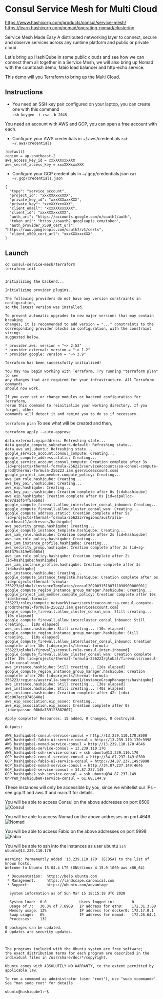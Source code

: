 # Consul Service Mesh for Multi Cloud
https://www.hashicorp.com/products/consul/service-mesh/ <br />
https://learn.hashicorp.com/nomad/operating-nomad/clustering <br />

Service Mesh Made Easy
A distributed networking layer to connect, secure and observe services across any runtime platform and public or private cloud.

Let's bring up HashiQube in some public clouds and see how we can connect them all together in a Service Mesh, we will also bring up Nomad with the countdash demo, fabio load balancer and http-echo service.

This demo will you Terraform to bring up the Multi Cloud.

## Instructions
* You need an SSH key pair configured on your laptop, you can create one with this command <br />
`ssh-keygen -t rsa -b 2048`


You need an account with AWS and GCP, you can open a free account with each.
* Configure your AWS credentials in ~/.aws/credentials
`cat ~/.aws/credentials`
```
[default]
region = ap-southeast-2
aws_access_key_id = xxxXXXxxxXXX
aws_secret_access_key = xxxXXXxxxXXX
```

* Configure your GCP credentials in ~/.gcp/credentials.json
`cat ~/.gcp/credentials.json`
```
{
  "type": "service_account",
  "project_id": "xxxXXXxxxXXX",
  "private_key_id": "xxxXXXxxxXXX",
  "private_key": "xxxXXXxxxXXX",
  "client_email": "xxxXXXxxxXXX",
  "client_id": "xxxXXXxxxXXX",
  "auth_uri": "https://accounts.google.com/o/oauth2/auth",
  "token_uri": "https://oauth2.googleapis.com/token",
  "auth_provider_x509_cert_url": "https://www.googleapis.com/oauth2/v1/certs",
  "client_x509_cert_url": "xxxXXXxxxXXX"
}
```

## Launch
`cd consul-service-mesh/terraform` <br />
`terraform init`
```

Initializing the backend...

Initializing provider plugins...

The following providers do not have any version constraints in configuration,
so the latest version was installed.

To prevent automatic upgrades to new major versions that may contain breaking
changes, it is recommended to add version = "..." constraints to the
corresponding provider blocks in configuration, with the constraint strings
suggested below.

* provider.aws: version = "~> 2.52"
* provider.external: version = "~> 1.2"
* provider.google: version = "~> 3.9"

Terraform has been successfully initialized!

You may now begin working with Terraform. Try running "terraform plan" to see
any changes that are required for your infrastructure. All Terraform commands
should now work.

If you ever set or change modules or backend configuration for Terraform,
rerun this command to reinitialize your working directory. If you forget, other
commands will detect it and remind you to do so if necessary.
```

`terraform plan` To see what will be created and then,

`terraform apply --auto-approve`
```
data.external.myipaddress: Refreshing state...
data.google_compute_subnetwork.default: Refreshing state...
data.aws_ami.ubuntu: Refreshing state...
google_service_account.consul_compute: Creating...
google_compute_address.static: Creating...
google_service_account.consul_compute: Creation complete after 3s [id=projects/thermal-formula-256223/serviceAccounts/sa-consul-compute-prod@thermal-formula-256223.iam.gserviceaccount.com]
google_project_iam_member.compute_policy: Creating...
aws_iam_role.hashiqube: Creating...
aws_key_pair.hashiqube: Creating...
aws_eip.hashiqube: Creating...
aws_key_pair.hashiqube: Creation complete after 0s [id=hashiqube]
aws_eip.hashiqube: Creation complete after 0s [id=eipalloc-0d97d1dfb4f5a6b0d]
google_compute_firewall.allow_intercluster_consul_inbound: Creating...
google_compute_firewall.allow_cluster_consul_wan: Creating...
google_compute_address.static: Creation complete after 5s [id=projects/thermal-formula-256223/regions/australia-southeast1/addresses/hashiqube]
aws_security_group.hashiqube: Creating...
google_compute_instance_template.hashiqube: Creating...
aws_iam_role.hashiqube: Creation complete after 2s [id=hashiqube]
aws_iam_role_policy.hashiqube: Creating...
aws_iam_instance_profile.hashiqube: Creating...
aws_security_group.hashiqube: Creation complete after 2s [id=sg-06f375c319e9b005d]
aws_iam_role_policy.hashiqube: Creation complete after 2s [id=hashiqube:hashiqube]
aws_iam_instance_profile.hashiqube: Creation complete after 3s [id=hashiqube]
aws_instance.hashiqube: Creating...
google_compute_instance_template.hashiqube: Creation complete after 6s [id=projects/thermal-formula-256223/global/instanceTemplates/consul20200315180711098900000001]
google_compute_region_instance_group_manager.hashiqube: Creating...
google_project_iam_member.compute_policy: Creation complete after 10s [id=thermal-formula-256223/roles/compute.networkViewer/serviceaccount:sa-consul-compute-prod@thermal-formula-256223.iam.gserviceaccount.com]
google_compute_firewall.allow_cluster_consul_wan: Still creating... [10s elapsed]
google_compute_firewall.allow_intercluster_consul_inbound: Still creating... [10s elapsed]
aws_instance.hashiqube: Still creating... [10s elapsed]
google_compute_region_instance_group_manager.hashiqube: Still creating... [10s elapsed]
google_compute_firewall.allow_intercluster_consul_inbound: Creation complete after 18s [id=projects/thermal-formula-256223/global/firewalls/consul-rule-consul-inter-inbound]
google_compute_firewall.allow_cluster_consul_wan: Creation complete after 19s [id=projects/thermal-formula-256223/global/firewalls/consul-rule-consul-wan]
aws_instance.hashiqube: Still creating... [20s elapsed]
google_compute_region_instance_group_manager.hashiqube: Creation complete after 20s [id=projects/thermal-formula-256223/regions/australia-southeast1/instanceGroupManagers/hashiqube]
aws_instance.hashiqube: Still creating... [30s elapsed]
aws_instance.hashiqube: Still creating... [40s elapsed]
aws_instance.hashiqube: Creation complete after 42s [id=i-05c007ecc8746640e]
aws_eip_association.eip_assoc: Creating...
aws_eip_association.eip_assoc: Creation complete after 0s [id=eipassoc-00b8a789123882607]

Apply complete! Resources: 15 added, 0 changed, 0 destroyed.

Outputs:

AWS_hashiqube1-consul-service-consul = http://13.239.110.170:8500
AWS_hashiqube1-fabio-ui-service-consul = http://13.239.110.170:9998
AWS_hashiqube1-nomad-service-consul = http://13.239.110.170:4646
AWS_hashiqube1-service-consul = 13.239.110.170
AWS_hashiqube1-ssh-service-consul = ssh ubuntu@13.239.110.170
GCP_hashiqube2-consul-service-consul = http://34.87.237.149:8500
GCP_hashiqube2-fabio-ui-service-consul = http://34.87.237.149:9998
GCP_hashiqube2-nomad-service-consul = http://34.87.237.149:4646
GCP_hashiqube2-service-consul = 34.87.237.149
GCP_hashiqube2-ssh-service-consul = ssh ubuntu@34.87.237.149
OnPrem_hashiqube0-service-consul = 61.68.144.9
```

These instances will only be accessible by you, since we whitelist our IPs - see gcp.tf and aws.tf and main.tf for details.

You will be able to access Consul on the above addresses on port 8500
![Consul](images/consul-consul-service-mesh.png?raw=true "Consul")

You will be able to access Nomad on the above addresses on port 4646
![Nomad](images/nomad-consul-service-mesh.png?raw=true "Nomad")

You will be able to access Fabio on the above addresses on port 9998
![Fabio](images/fabio-consul-service-mesh.png?raw=true "Fabio")

You will be able to ssh into the instances as user ubuntu
`ssh ubuntu@13.239.110.170`  
```                                                  
Warning: Permanently added '13.239.110.170' (ECDSA) to the list of known hosts.
Welcome to Ubuntu 18.04.4 LTS (GNU/Linux 4.15.0-1060-aws x86_64)

 * Documentation:  https://help.ubuntu.com
 * Management:     https://landscape.canonical.com
 * Support:        https://ubuntu.com/advantage

  System information as of Sun Mar 15 18:15:18 UTC 2020

  System load:  0.0               Users logged in:        0
  Usage of /:   30.0% of 7.69GB   IP address for eth0:    172.31.3.88
  Memory usage: 12%               IP address for docker0: 172.17.0.1
  Swap usage:   0%                IP address for nomad:   172.26.64.1
  Processes:    132

0 packages can be updated.
0 updates are security updates.



The programs included with the Ubuntu system are free software;
the exact distribution terms for each program are described in the
individual files in /usr/share/doc/*/copyright.

Ubuntu comes with ABSOLUTELY NO WARRANTY, to the extent permitted by
applicable law.

To run a command as administrator (user "root"), use "sudo <command>".
See "man sudo_root" for details.

ubuntu@hashiqube1:~$
```
